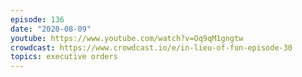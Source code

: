 ```yaml
---
episode: 136
date: "2020-08-09"
youtube: https://www.youtube.com/watch?v=Oq9qM1gngtw
crowdcast: https://www.crowdcast.io/e/in-lieu-of-fun-episode-30
topics: executive orders
---
```

